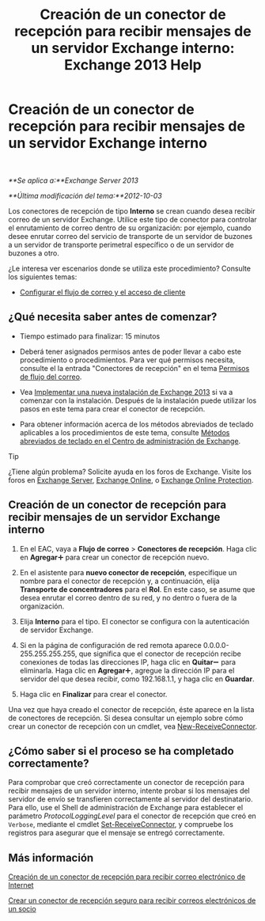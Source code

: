 ﻿---
title: 'Creación de un conector de recepción para recibir mensajes de un servidor Exchange interno: Exchange 2013 Help'
TOCTitle: Creación de un conector de recepción para recibir mensajes de un servidor Exchange interno
ms:assetid: 546cead9-7a2d-4332-a5f6-35343d56c619
ms:mtpsurl: https://technet.microsoft.com/es-es/library/JJ657448(v=EXCHG.150)
ms:contentKeyID: 49895632
ms.date: 04/23/2018
mtps_version: v=EXCHG.150
ms.translationtype: HT
---

# Creación de un conector de recepción para recibir mensajes de un servidor Exchange interno

 

_**Se aplica a:**Exchange Server 2013_

_**Última modificación del tema:**2012-10-03_

Los conectores de recepción de tipo **Interno** se crean cuando desea recibir correo de un servidor Exchange. Utilice este tipo de conector para controlar el enrutamiento de correo dentro de su organización: por ejemplo, cuando desee enrutar correo del servicio de transporte de un servidor de buzones a un servidor de transporte perimetral específico o de un servidor de buzones a otro.

¿Le interesa ver escenarios donde se utiliza este procedimiento? Consulte los siguientes temas:

  - [Configurar el flujo de correo y el acceso de cliente](configure-mail-flow-and-client-access-exchange-2013-help.md)

## ¿Qué necesita saber antes de comenzar?

  - Tiempo estimado para finalizar: 15 minutos

  - Deberá tener asignados permisos antes de poder llevar a cabo este procedimiento o procedimientos. Para ver qué permisos necesita, consulte el la entrada "Conectores de recepción" en el tema [Permisos de flujo del correo](mail-flow-permissions-exchange-2013-help.md).

  - Vea [Implementar una nueva instalación de Exchange 2013](deploy-a-new-installation-of-exchange-2013-exchange-2013-help.md) si va a comenzar con la instalación. Después de la instalación puede utilizar los pasos en este tema para crear el conector de recepción.

  - Para obtener información acerca de los métodos abreviados de teclado aplicables a los procedimientos de este tema, consulte [Métodos abreviados de teclado en el Centro de administración de Exchange](keyboard-shortcuts-in-the-exchange-admin-center-exchange-online-protection-help.md).


> [!TIP]
> ¿Tiene algún problema? Solicite ayuda en los foros de Exchange. Visite los foros en <A href="https://go.microsoft.com/fwlink/p/?linkid=60612">Exchange Server</A>, <A href="https://go.microsoft.com/fwlink/p/?linkid=267542">Exchange Online</A>, o <A href="https://go.microsoft.com/fwlink/p/?linkid=285351">Exchange Online Protection</A>.



## Creación de un conector de recepción para recibir mensajes de un servidor Exchange interno

1.  En el EAC, vaya a **Flujo de correo** \> **Conectores de recepción**. Haga clic en **Agregar**![Agregar icono](images/JJ218640.c1e75329-d6d7-4073-a27d-498590bbb558(EXCHG.150).gif "Agregar icono") para crear un conector de recepción nuevo.

2.  En el asistente para **nuevo conector de recepción**, especifique un nombre para el conector de recepción y, a continuación, elija **Transporte de concentradores** para el **Rol**. En este caso, se asume que desea enrutar el correo dentro de su red, y no dentro o fuera de la organización.

3.  Elija **Interno** para el tipo. El conector se configura con la autenticación de servidor Exchange.

4.  Si en la página de configuración de red remota aparece 0.0.0.0-255.255.255.255, que significa que el conector de recepción recibe conexiones de todas las direcciones IP, haga clic en **Quitar**![Icono de quitar](images/JJ657492.479b6ced-8d64-4277-a725-f17fea202b28(EXCHG.150).gif "Icono de quitar") para eliminarla. Haga clic en **Agregar**![Agregar icono](images/JJ218640.c1e75329-d6d7-4073-a27d-498590bbb558(EXCHG.150).gif "Agregar icono"), agregue la dirección IP para el servidor del que desea recibir, como 192.168.1.1, y haga clic en **Guardar**.

5.  Haga clic en **Finalizar** para crear el conector.

Una vez que haya creado el conector de recepción, éste aparece en la lista de conectores de recepción. Si desea consultar un ejemplo sobre cómo crear un conector de recepción con un cmdlet, vea [New-ReceiveConnector](https://technet.microsoft.com/es-es/library/bb125139\(v=exchg.150\)).

## ¿Cómo saber si el proceso se ha completado correctamente?

Para comprobar que creó correctamente un conector de recepción para recibir mensajes de un servidor interno, intente probar si los mensajes del servidor de envío se transfieren correctamente al servidor del destinatario. Para ello, use el Shell de administración de Exchange para establecer el parámetro *ProtocolLoggingLevel* para el conector de recepción que creó en `Verbose`, mediante el cmdlet [Set-ReceiveConnector](https://technet.microsoft.com/es-es/library/bb125140\(v=exchg.150\)), y compruebe los registros para asegurar que el mensaje se entregó correctamente.

## Más información

[Creación de un conector de recepción para recibir correo electrónico de Internet](create-a-receive-connector-to-receive-email-from-the-internet-exchange-2013-help.md)

[Crear un conector de recepción seguro para recibir correos electrónicos de un socio](create-a-secure-receive-connector-to-receive-email-from-a-partner-exchange-2013-help.md)


